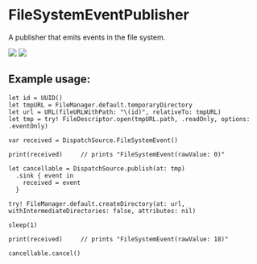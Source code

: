 # FileSystemEventPublisher
A publisher that emits events in the file system.

[![](https://img.shields.io/endpoint?url=https%3A%2F%2Fswiftpackageindex.com%2Fapi%2Fpackages%2Fkennethlaskoski%2FFileSystemEventPublisher%2Fbadge%3Ftype%3Dswift-versions)](https://swiftpackageindex.com/kennethlaskoski/FileSystemEventPublisher)
[![](https://img.shields.io/endpoint?url=https%3A%2F%2Fswiftpackageindex.com%2Fapi%2Fpackages%2Fkennethlaskoski%2FFileSystemEventPublisher%2Fbadge%3Ftype%3Dplatforms)](https://swiftpackageindex.com/kennethlaskoski/FileSystemEventPublisher)


## Example usage:

```
let id = UUID()
let tmpURL = FileManager.default.temporaryDirectory
let url = URL(fileURLWithPath: "\(id)", relativeTo: tmpURL)
let tmp = try! FileDescriptor.open(tmpURL.path, .readOnly, options: .eventOnly)

var received = DispatchSource.FileSystemEvent()

print(received)     // prints "FileSystemEvent(rawValue: 0)"

let cancellable = DispatchSource.publish(at: tmp)
  .sink { event in
    received = event
  }

try! FileManager.default.createDirectory(at: url, withIntermediateDirectories: false, attributes: nil)
    
sleep(1)

print(received)     // prints "FileSystemEvent(rawValue: 18)"

cancellable.cancel()
```
